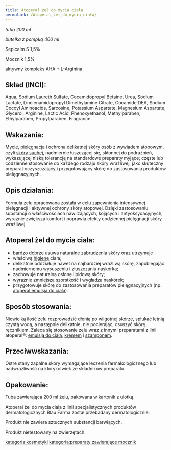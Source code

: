 ```yaml
---
title: Atoperal żel do mycia ciała
permalink: /Atoperal_żel_do_mycia_ciała/
---
```


*tuba 200 ml*

*butelka z pompką 400 ml*

Sepicalm S 1,5%

Mocznik 1,5%

aktywny kompleks AHA + L-Arginina

Skład (INCI):
-------------

Aqua, Sodium Laureth Sulfate, Cocamidopropyl Betaine, Urea, Sodium Lactate, Linolenamidopropyl Dimethylamine Citrate, Cocamide DEA, Sodium Cocoyl Aminoacids, Sarcosine, Potassium Aspartate, Magnesium Aspartate, Glycerol, Arginine, Lactic Acid, Phenoxyethanol, Methylparaben, Ethylparaben, Propylparaben, Fragrance.

Wskazania:
----------

Mycie, pielęgnacja i ochrona delikatnej skóry osób z wywiadem atopowym, czyli [skóry suchej](/atopedia/sucha_skóra "wikilink"), nadmiernie łuszczącej się, skłonnej do podrażnień, wykazującej niską tolerancję na standardowe preparaty myjące; częste lub codzienne stosowanie do każdego rodzaju skóry wrażliwej, jako skuteczny preparat oczyszczający i przygotowujący skórę do zastosowania produktów pielęgnacyjnych.

Opis działania:
---------------

Formuła żelu opracowana została w celu zapewnienia intensywnej pielęgnacji i aktywnej ochrony skóry atopowej. Dzięki zastosowaniu substancji o właściwościach nawilżających, kojących i antyoksydacyjnych, wyraźnie zwiększa komfort i poprawia efekty codziennej pielęgnacji skóry wrażliwej.

Atoperal żel do mycia ciała:
----------------------------

-   bardzo dobrze usuwa naturalne zabrudzenia skóry oraz utrzymuje
-   właściwą [higienę](/atopedia/higiena "wikilink") ciała;
-   delikatnie oddziałuje nawet na najbardziej wrażliwą skórę, zapobiegając nadmiernemu wysuszeniu i złuszczaniu naskórka;
-   zachowuje naturalną osłonę lipidową skóry;
-   wyraźnie zmniejsza szorstkość i wygładza naskórek;
-   przygotowuje skórę do zastosowania preparatów pielęgnacyjnych (np. [atoperal emulsja do ciała](/atopedia/atoperal_emulsja_do_ciała "wikilink")).

Sposób stosowania:
------------------

Niewielką ilość żelu rozprowadzić dłonią po wilgotnej skórze, spłukać letnią czystą wodą, a następnie delikatnie, nie pocierając, osuszyć skórę ręcznikiem. Zaleca się stosowanie żelu wraz z innymi preparatami z linii atoperal®: [emulsją do ciała](/atopedia/atoperal_emulsja_do_ciała "wikilink"), [kremem](/atopedia/atoperal_krem "wikilink") i [szamponem](/atopedia/Atoperal_szampon "wikilink").

Przeciwwskazania:
-----------------

Ostre stany zapalne skóry wymagające leczenia farmakologicznego lub nadwrażliwość na którykolwiek ze składników preparatu.

Opakowanie:
-----------

Tuba zawierająca 200 ml żelu, pakowana w kartonik z ulotką.

Atoperal żel do mycia ciała z linii specjalistycznych produktów dermatologicznych Blau Farma został przebadany dermatologicznie.

Produkt nie zawiera sztucznych substancji barwiących.

Produkt nietestowany na zwierzętach.

[kategoria:kosmetyki](/atopedia/kategoria:kosmetyki "wikilink") [kategoria:preparaty zawierające mocznik](/atopedia/kategoria:preparaty_zawierające_mocznik "wikilink")